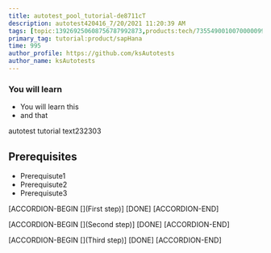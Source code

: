 ```yaml
---
title: autotest_pool_tutorial-de8711cT
description: autotest420416_7/20/2021 11:20:39 AM
tags: [topic:139269250608756787992873,products:tech/73554900100700000996,tutorial:experience/advanced]
primary_tag: tutorial:product/sapHana
time: 995
author_profile: https://github.com/ksAutotests
author_name: ksAutotests
---
```

### You will learn
- You will learn this
- and that

autotest tutorial text232303

## Prerequisites
- Prerequisute1
- Prerequisute2
- Prerequisute3

[ACCORDION-BEGIN [](First step)]
[DONE]
[ACCORDION-END]

[ACCORDION-BEGIN [](Second step)]
[DONE]
[ACCORDION-END]

[ACCORDION-BEGIN [](Third step)]
[DONE]
[ACCORDION-END]

